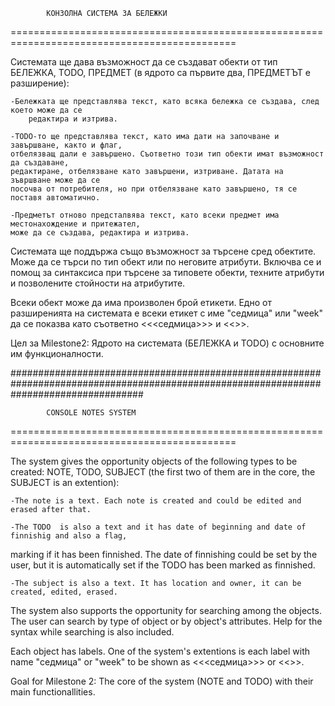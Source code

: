 			КОНЗОЛНА СИСТЕМА ЗА БЕЛЕЖКИ
=============================================================================================



Системата ще дава възможност да се създават обекти от тип БЕЛЕЖКА, TODO, ПРЕДМЕТ
(в ядрото са първите два, ПРЕДМЕТЪТ е разширение):

    -Бележката ще представлява текст, като всяка бележка се създава, след което може да се
        редактира и изтрива.

    -TODO-то ще представлява текст, като има дати на започване и завършване, както и флаг,
	отбелязващ дали е завършено. Съответно този тип обекти имат възможност да създаване,
	редактиране, отбелязване като завършени, изтриване. Датата на зъвршване може да се 
	посочва от потребителя, но при отбелязване като завършено, тя се поставя автоматично.

    -Предметът отново предсталвява текст, като всеки предмет има местонахождение и притежател,
	може да се създава, редактира и изтрива.

Системата ще поддържа също възможност за търсене сред обектите. Може да се търси по тип обект или 
по неговите атрибути. Включва се и помощ за синтаксиса при търсене за типовете обекти, техните атрибути
и позволените стойности на атрибутите.

Всеки обект може да има произволен брой етикети. Едно от разширенията на системата е всеки етикет с име
"седмица" или "week" да се показва като съответно <<<седмица>>> и <<<week>>>.


Цел за Milestone2: Ядрото на системата (БЕЛЕЖКА и TODO) с основните им функционалности.
 



########################################################################################################################################




			CONSOLE NOTES SYSTEM
=============================================================================================



The system gives the opportunity objects of the following types to be created: 	NOTE, TODO, SUBJECT
(the first two of them are in the core, the SUBJECT is an extention):
    
    -The note is a text. Each note is created and could be edited and erased after that.

    -The TODO  is also a text and it has date of beginning and date of finnishig and also a flag,
marking if it has been finnished. The date of finnishing could be set by the user, but it is automatically 
set if the TODO has been marked as finnished.

    -The subject is also a text. It has location and owner, it can be created, edited, erased.

The system also supports the opportunity for searching among the objects. The user can search by type of object 
or by object's attributes. Help for the syntax while searching is also included.

Each object has labels. One of the system's extentions is each label with name "седмица" or "week" to be shown as 
<<<седмица>>> or <<<week>>>.


Goal for Milestone 2: The core of the system (NOTE and TODO) with their main functionallities.

